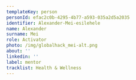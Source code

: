 ```yaml
---
templateKey: person
personId: efac2c0b-4295-4b77-a593-035a2d5a2035
identifier: Alexander-Mei-esilehele
name: Alexander
surname: Mei
role: Activator
photo: /img/globalhack_mei-alt.png
about: ''
linkedin: ''
label: mentor
tracklist: Health & Wellness
---
```

